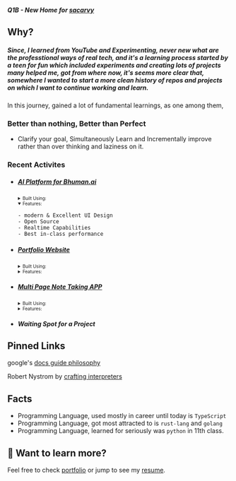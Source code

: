 ##### Q1B - New Home for [sacarvy](github.com/sacarvy)

## Why?
<!--  -->
##### Since, I learned from YouTube and Experimenting, never new what are the professtional ways of real tech, and it's a learning process started by a teen for fun which included experiments and creating lots of projects many helped me, got from where now, it's seems more clear that, somewhere I wanted to start a more clean history of repos and projects on which I want to continue working and learn.  

In this journey, gained a lot of fundamental learnings, as one among them,

### Better than nothing, Better than Perfect

- Clarify your goal, Simultaneously Learn and Incrementally improve rather than over thinking and laziness on it.

<!-- #### Although, Projects speaks more profoundly for a developer than he himself! -->
<!-- a note taking app, building with modern stack  -->

### Recent Activites
- ##### [AI Platform for Bhuman.ai]()
  <details>
    <summary style="font-size:10px;" >Built Using:</summary>
     
    ```
  - web-framework `Solidjs`
  - css-framework `Tailwindcss`
  - programming language: `TypeScript`
  - API-Layer `Axios`
    ```
  </details>
  <details open>
    <summary style="font-size:10px;" >Features:</summary>
     
    ```
  - modern & Excellent UI Design
  - Open Source
  - Realtime Capabilities
  - Best in-class performance
    ```
  </details>
- ##### [Portfolio Website]()
  <details>
    <summary style="font-size:10px;" >Built Using:</summary>
     
    ```
  - web-framework `Astro` using `Solidjs`
  - css-framework `Tailwindcss`
  - programming language: `TypeScript`
    ```
  </details>
  <details>
    <summary style="font-size:10px;" >Features:</summary>
     
    ```
  - SEO Friendly
  - Dark Mode
  - Fully Static Site
    ```
  </details>
  
- ##### [Multi Page Note Taking APP]()
  <details>
    <summary style="font-size:10px;" >Built Using:</summary>
     
    ```
  - web-framework `Vue` using `Nuxt`
  - css-framework `Tailwindcss`
  - programming language: `TypeScript`
  - database `Cloudflare Workers KV`
    ```
  </details>
  <details>
    <summary style="font-size:10px;" >Features:</summary>
     
    ```
  - modern & Excellent UI Design
  - Open Source
  - Realtime Capabilities
  - Best in-class performance
    ```
  </details>

- ##### Waiting Spot for a Project

## Pinned Links

google's [docs guide philosophy](https://google.github.io/styleguide/docguide/philosophy.html)

Robert Nystrom by [crafting interpreters](https://craftinginterpreters.com/contents.html) 

## Facts

- Programming Language, used mostly in career until today is `TypeScript`
- Programming Language, got most attracted to is `rust-lang` and `golang`
- Programming Language, learned for seriously was `python` in 11th class.

## 👀 Want to learn more?

Feel free to check [portfolio](https://docs.astro.build) or jump to see my [resume](https://astro.build/chat).
